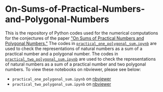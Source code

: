 # On-Sums-of-Practical-Numbers-and-Polygonal-Numbers

This is the repository of Python codes used for the numerical computations for the conjectures of the paper ["On Sums of Practical Numbers and Polygonal Numbers."](https://cs.uwaterloo.ca/journals/JIS/VOL27/Somu/somu5.html) The codes in [`practical_one_polygonal_sum.ipynb`](../main/practical_one_polygonal_sum.ipynb) are used to check the representations of natural numbers as a sum of a practical number and a polygonal number. The codes in [`practical_two_polygonal_sum.ipynb`](../main/practical_two_polygonal_sum.ipynb) are used to check the representations of natural numbers as a sum of a practical number and two polygonal numbers. To view these notebooks on nbviewer, please see below:
- `practical_one_polygonal_sum.ipynb` on [nbviewer](https://nbviewer.org/github/ducvktran/On-Sums-of-Practical-Numbers-and-Polygonal-Numbers/blob/main/practical_one_polygonal_sum.ipynb)
- `practical_two_polygonal_sum.ipynb` on [nbviewer](https://nbviewer.org/github/ducvktran/On-Sums-of-Practical-Numbers-and-Polygonal-Numbers/blob/main/practical_two_polygonal_sum.ipynb)
